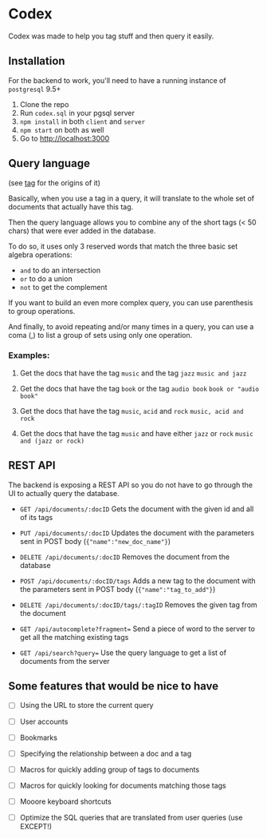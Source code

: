 # Codex

Codex was made to help you tag stuff and then query it easily.


## Installation

For the backend to work, you'll need to have a running instance of `postgresql` 9.5+

1. Clone the repo
2. Run `codex.sql` in your pgsql server
2. `npm install` in both `client` and `server`
3. `npm start` on both as well
4. Go to [http://localhost:3000]()


## Query language

(see [tag](https://www.github.com/jfalxa/tag) for the origins of it)

Basically, when you use a tag in a query, it will translate to the whole set of documents that actually have this tag.

Then the query language allows you to combine any of the short tags (< 50 chars) that were ever added in the database.

To do so, it uses only 3 reserved words that match the three basic set algebra operations:
- `and` to do an intersection
- `or` to do a union
- `not` to get the complement

If you want to build an even more complex query, you can use parenthesis to group operations.

And finally, to avoid repeating and/or many times in a query, you can use a coma (,) to list a group of sets using only one operation.

### Examples:

1. Get the docs that have the tag `music` and the tag `jazz`
`music and jazz`

2. Get the docs that have the tag `book` or the tag `audio book`
`book or "audio book"`

3. Get the docs that have the tag `music`, `acid` and `rock`
`music, acid and rock`

4. Get the docs that have the tag `music` and have either `jazz` or `rock`
`music and (jazz or rock)`


## REST API

The backend is exposing a REST API so you do not have to go through the UI to actually query the database.

- `GET /api/documents/:docID`
Gets the document with the given id and all of its tags

- `PUT /api/documents/:docID`
Updates the document with the parameters sent in POST body (`{"name":"new_doc_name"}`)

- `DELETE /api/documents/:docID`
Removes the document from the database

- `POST /api/documents/:docID/tags`
Adds a new tag to the document with the parameters sent in POST body (`{"name":"tag_to_add"}`)

- `DELETE /api/documents/:docID/tags/:tagID`
Removes the given tag from the document

- `GET /api/autocomplete?fragment=`
Send a piece of word to the server to get all the matching existing tags

- `GET /api/search?query=`
Use the query language to get a list of documents from the server


## Some features that would be nice to have
- [ ] Using the URL to store the current query
- [ ] User accounts
- [ ] Bookmarks
- [ ] Specifying the relationship between a doc and a tag
- [ ] Macros for quickly adding group of tags to documents
- [ ] Macros for quickly looking for documents matching those tags
- [ ] Mooore keyboard shortcuts
- [ ] Optimize the SQL queries that are translated from user queries (use EXCEPT!)

